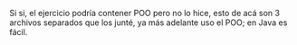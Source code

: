 Si si, el ejercicio podría contener POO pero no lo hice, esto de acá son 3 archivos separados que los junté, ya más adelante uso el POO; en Java es fácil.
